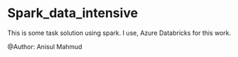# Spark_data_intensive
This is some task solution using spark. I use, Azure Databricks for this work.


@Author: Anisul Mahmud
